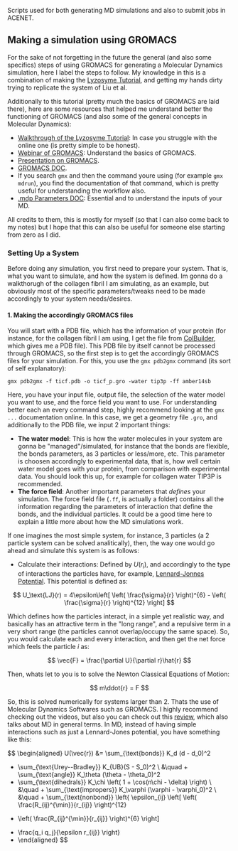 Scripts used for both generating MD simulations and also to submit jobs in ACENET. 

## Making a simulation using GROMACS
For the sake of not forgetting in the future the general (and also some specifics) steps of using GROMACS for generating a Molecular Dynamics simulation, here I label the steps to follow. My knowledge in this is a combination of making the [Lyzosyme Tutorial](http://www.mdtutorials.com/gmx/lysozyme/index.html), and getting my hands dirty trying to replicate the system of Liu et al.

Additionally to this tutorial (pretty much the basics of GROMACS are laid there), here are some resources that helped me understand better the functioning of GROMACS (and also some of the general concepts in Molecular Dynamics):
 - [Walkthrough of the Lyzosyme Tutorial](https://www.youtube.com/watch?v=rYZ1p5lXNyc&pp=ygUHZ3JvbWFjcw%3D%3D): In case you struggle with the online one (is pretty simple to be honest).
 - [Webinar of GROMACS](https://www.youtube.com/watch?v=MWafKFVgFTU&t=2073s&pp=ygUHZ3JvbWFjcw%3D%3D): Understand the basics of GROMACS.
 - [Presentation on GROMACS](https://www.youtube.com/watch?v=KEfMuHMTBQU&t=1617s&pp=ygUHZ3JvbWFjcw%3D%3D).
 - [GROMACS DOC](https://manual.gromacs.org/current/user-guide/getting-started.html).
 - If you search `gmx` and then the command youre using (for example `gmx mdrun`), you find the documentation of that command, which is pretty useful for understanding the workflow also.
 - [.mdp Parameters DOC](https://manual.gromacs.org/current/user-guide/mdp-options.html): Essential and to understand the inputs of your MD.

All credits to them, this is mostly for myself (so that I can also come back to my notes) but I hope that this can also be useful for someone else starting from zero as I did.

### Setting Up a System

Before doing any simulation, you first need to prepare your system. That is, what you want to simulate, and how the system is defined. Im gonna do a walkthorugh of the collagen fibril I am simulating, as an example, but obviously most of the specific parameters/tweaks need to be made accordingly to your system needs/desires.

#### 1. Making the accordingly GROMACS files

You will start with a PDB file, which has the information of your protein (for instance, for the collagen fibril I am using, I get the file from [ColBuilder](https://colbuilder.h-its.org/), which gives me a PDB file). This PDB file by itself cannot be processed through GROMACS, so the first step is to get the accordingly GROMACS files for your simulation. For this, you use the `gmx pdb2gmx` command (its sort of self explanatory):

```
gmx pdb2gmx -f ticf.pdb -o ticf_p.gro -water tip3p -ff amber14sb
```

Here, you have your input file, output file, the selection of the water model you want to use, and the force field you want to use. For understanding better each an every command step, highly recommend looking at the `gmx ...` documentation online. In this case, we get a geometry file `.gro`, and additionally to the PDB file, we input 2 important things:
 - **The water model**: This is how the water molecules in your system are gonna be "managed"/simulated, for instance that the bonds are flexible, the bonds parameters, as 3 particles or less/more, etc. This parameter is choosen accordingly to experimental data, that is, how well certain water model goes with your protein, from comparison with experimental data. You should look this up, for example for collagen water TIP3P is recommended.
 - **The force field**: Another important parameters that *defines* your simulation. The force field file (`.ff`, is actually a folder) contains all the information regarding the parameters of interaction that define the bonds, and the individual particles. It could be a good time here to explain a little more about how the MD simulations work.

If one imagines the most simple system, for instance, 3 particles (a 2 particle system can be solved analitically), then, the way one would go ahead and simulate this system is as follows:
 - Calculate their interactions: Defined by $U(r_i)$, and accordingly to the type of interactions the particles have, for example, [Lennard-Jonnes Potential](https://en.wikipedia.org/wiki/Lennard-Jones_potential). This potential is defined as:

 $$
 U_\text{LJ}(r) = 4\epsilon\left[ \left( \frac{\sigma}{r} \right)^{6} - \left( \frac{\sigma}{r} \right)^{12} \right]
 $$

 Which defines how the particles interact, in a simple yet realistic way, and basically has an attractive term in the "long range", and a repulsive term in a very short range (the particles cannot overlap/occupy the same space). So, you would calculate each and every interaction, and then get the net force which feels the particle $i$ as:

 $$
 \vec{F} = \frac{\partial U}{\partial r}\hat{r}
 $$

 Then, whats let to you is to solve the Newton Classical Equations of Motion:

 $$
 m\ddot{r} = F
 $$

 So, this is solved numerically for systems larger than 2. Thats the use of Molecular Dynamics Softwares such as GROMACS. I highly recommend checking out the videos, but also you can check out this [review](https://pubs.acs.org/doi/10.1021/cr040426m), which also talks about MD in general terms. In MD, instead of having simple interactions such as just a Lennard-Jones potential, you have something like this:

 $$
 \begin{aligned}
 U(\vec{r}) &= 
 \sum_{\text{bonds}} K_d (d - d_0)^2 
 + \sum_{\text{Urey--Bradley}} K_{UB}(S - S_0)^2 \\
 &\quad + \sum_{\text{angle}} K_\theta (\theta - \theta_0)^2 
 + \sum_{\text{dihedrals}} K_\chi \left( 1 + \cos(n\chi - \delta) \right) \\
 &\quad + \sum_{\text{impropers}} K_\varphi (\varphi - \varphi_0)^2 \\
 &\quad + \sum_{\text{nonbond}} \left\{ 
 \epsilon_{ij} \left[ \left( \frac{R_{ij}^{\min}}{r_{ij}} \right)^{12} 
 - \left( \frac{R_{ij}^{\min}}{r_{ij}} \right)^{6} \right] 
 + \frac{q_i q_j}{\epsilon r_{ij}} \right\}
 + \end{aligned}
 $$
 

